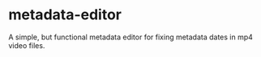 # metadata-editor
A simple, but functional metadata editor for fixing metadata dates in mp4 video files.


